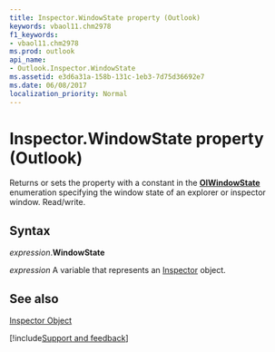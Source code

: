 ```yaml
---
title: Inspector.WindowState property (Outlook)
keywords: vbaol11.chm2978
f1_keywords:
- vbaol11.chm2978
ms.prod: outlook
api_name:
- Outlook.Inspector.WindowState
ms.assetid: e3d6a31a-158b-131c-1eb3-7d75d36692e7
ms.date: 06/08/2017
localization_priority: Normal
---
```



# Inspector.WindowState property (Outlook)

Returns or sets the property with a constant in the  **[OlWindowState](Outlook.OlWindowState.md)** enumeration specifying the window state of an explorer or inspector window. Read/write.


## Syntax

_expression_.**WindowState**

_expression_ A variable that represents an [Inspector](Outlook.Inspector.md) object.


## See also


[Inspector Object](Outlook.Inspector.md)

[!include[Support and feedback](~/includes/feedback-boilerplate.md)]